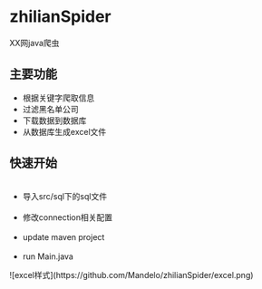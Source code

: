 # zhilianSpider
XX网java爬虫
<h2>主要功能</h2>
<ul>
	<li>根据关键字爬取信息</li>
	<li>过滤黑名单公司</li>
	<li>下载数据到数据库</li>
	<li>从数据库生成excel文件</li>
</ul>
<h2>快速开始</h2>
<ul>
  <li>导入src/sql下的sql文件</li>
  <li>修改connection相关配置</li>
  <li>update maven project</li>
  <li>run Main.java</li>
</ul>
![excel样式](https://github.com/Mandelo/zhilianSpider/excel.png)
